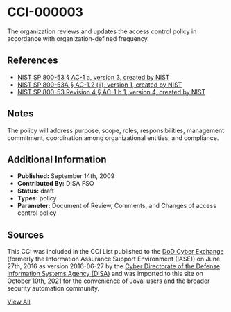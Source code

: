 # CCI-000003

The organization reviews and updates the access control policy in accordance with organization-defined frequency.

## References ##

* [NIST SP 800-53 § AC-1 a, version 3, created by NIST](http://csrc.nist.gov/publications/PubsSPs.html)
* [NIST SP 800-53A § AC-1.2 (ii), version 1, created by NIST](http://csrc.nist.gov/publications/PubsSPs.html)
* [NIST SP 800-53 Revision 4 § AC-1 b 1, version 4, created by NIST](http://csrc.nist.gov/publications/PubsSPs.html)

## Notes ##

The policy will address purpose, scope, roles, responsibilities, management commitment, coordination among organizational entities, and compliance.

## Additional Information ##

* **Published:** September 14th, 2009
* **Contributed By:** DISA FSO
* **Status:** draft
* **Types:** policy
* **Parameter:** Document of Review, Comments, and Changes of access control policy

## Sources ##

This CCI was included in the CCI List published to the [DoD Cyber Exchange](https://public.cyber.mil/stigs/cci/)
(formerly the Information Assurance Support Environment (IASE)) on June 27th, 2016 as version
2016-06-27 by the [Cyber Directorate of the Defense Information Systems Agency (DISA)](https://public.cyber.mil/about-cyber/)
and was imported to this site on October 10th, 2021 for the convenience of Joval users and the broader
security automation community.

[View All](../README.md)
